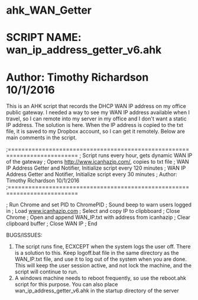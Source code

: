 # ahk_WAN_Getter
# SCRIPT NAME: wan_ip_address_getter_v6.ahk
# Author: Timothy Richardson 10/1/2016

This is an AHK script that records the DHCP WAN IP address on my office public gateway. I needed a way to see my WAN IP address available when I travel, so I can remote into my server in my office and I don't want a static IP address. The solution is here. When the IP address is copied to the txt file, it is saved to my Dropbox account, so I  can get it remotely. Below are main comments in the script.

;==========================================================================
; Script runs every hour, gets dynamic WAN IP of the gateway
; Opens http://www.icanhazip.com/, copies to txt file
; WAN IP Address Getter and Notifier, Initialize script every 120 minutes
; WAN IP Address Getter and Notifier, Initialize script every 30 minutes
; Author: Timothy Richardson 10/1/2016
;==========================================================================

; Run Chrome and set PID to ChromePID
; Sound beep to warn users logged in
; Load www.icanhazip.com
; Select and copy IP to clipbboard
; Close Chrome
; Open and append WAN_IP.txt with address from icanhazip
; Clear clipboard buffer
; Close WAN IP
; End

BUGS/ISSUES: 
1. The script runs fine, ECXCEPT when the system logs the user off. There is a solution to this. Keep logoff.bat file in the same directory as the WAN_IP.txt file, and use it to log out of the system when you are done. This will keep the user session active, and not lock the machine, and the script will continue to run.
2. A windows machine needs to reboot frequently, so use the reboot.ahk script for this purpose. You can also place wan_ip_address_getter_v6.ahk in the startup directory of the server
